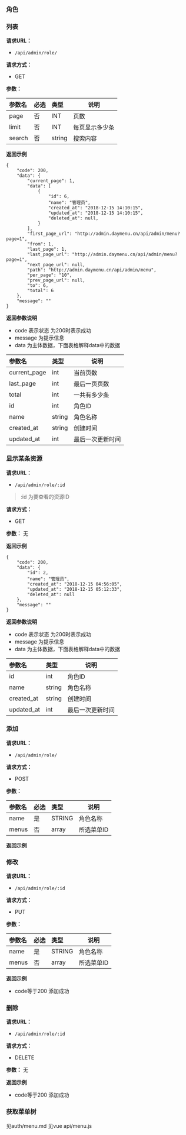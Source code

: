 ### 角色

### 列表

**请求URL：** 
- `/api/admin/role/`
  
**请求方式：**
- GET 

**参数：** 

|参数名|必选|类型|说明|
|:----    |:---|:----- |-----   |
|page |否  |INT |页数   |
|limit |否  |INT |每页显示多少条    |
|search     |否  |string | 搜索内容 |

 **返回示例**

``` 
{
    "code": 200,
    "data": {
        "current_page": 1,
        "data": [
            {
                "id": 6,
                "name": "管理员",
                "created_at": "2018-12-15 14:10:15",
                "updated_at": "2018-12-15 14:10:15",
                "deleted_at": null,
            }
        ],
        "first_page_url": "http://admin.daymenu.cn/api/admin/menu?page=1",
        "from": 1,
        "last_page": 1,
        "last_page_url": "http://admin.daymenu.cn/api/admin/menu?page=1",
        "next_page_url": null,
        "path": "http://admin.daymenu.cn/api/admin/menu",
        "per_page": "10",
        "prev_page_url": null,
        "to": 6,
        "total": 6
    },
    "message": ""
}
```

 **返回参数说明** 
- code 表示状态 为200时表示成功
- message 为提示信息
- data 为主体数据，下面表格解释data中的数据

|参数名|类型|说明|
|:-----  |:-----|-----|
|current_page |int   |当前页数  |
|last_page |int   |最后一页页数  |
|total |int   |一共有多少条  |
|id |int   |角色ID  |
|name |string   |角色名称  |
|created_at |string   |创建时间  |
|updated_at |int   |最后一次更新时间  |

### 显示某条资源

**请求URL：** 
- `/api/admin/role/:id`
>:id 为要查看的资源ID 

**请求方式：**
- GET 

**参数：** 
无

 **返回示例**

``` 
{
    "code": 200,
    "data": {
        "id": 2,
        "name": "管理员",
        "created_at": "2018-12-15 04:56:05",
        "updated_at": "2018-12-15 05:12:33",
        "deleted_at": null
    },
    "message": ""
}
```

 **返回参数说明** 
- code 表示状态 为200时表示成功
- message 为提示信息
- data 为主体数据，下面表格解释data中的数据

|参数名|类型|说明|
|:-----  |:-----|-----|
|id |int   |角色ID  |
|name |string   |角色名称  |
|created_at |string   |创建时间  |
|updated_at |int   |最后一次更新时间  |


### 添加

**请求URL：** 
- `/api/admin/role/`
  
**请求方式：**
- POST 

**参数：** 

|参数名|必选|类型|说明|
|:----    |:---|:----- |-----   |
|name |是  |STRING |角色名称   |
|menus |否  |array |所选菜单ID|

 **返回示例**

 
### 修改

**请求URL：** 
- `/api/admin/role/:id`
  
**请求方式：**
- PUT 

**参数：** 

|参数名|必选|类型|说明|
|:----    |:---|:----- |-----   |
|name |是  |STRING |角色名称   |
|menus |否  |array |所选菜单ID|

 **返回示例**
 - code等于200 添加成功

### 删除

**请求URL：** 
- `/api/admin/role/:id`
  
**请求方式：**
- DELETE 

**参数：** 
无

 **返回示例**
 - code等于200 添加成功

### 获取菜单树
见auth/menu.md
见vue api/menu.js